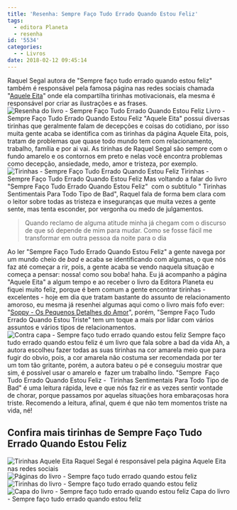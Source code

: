 ```yaml
---
title: 'Resenha: Sempre Faço Tudo Errado Quando Estou Feliz'
tags:
  - editora Planeta
  - resenha
id: '5534'
categories:
  - - Livros
date: 2018-02-12 09:45:14
---
```


Raquel Segal autora de "Sempre faço tudo errado quando estou feliz" também é responsável pela famosa página nas redes sociais chamada "[Aquele Eita](https://www.facebook.com/AqueleEita/)" onde ela compartilha tirinhas motivacionais, ela mesma é responsável por criar as ilustrações e as frases. ![Resenha do livro - Sempre Faço Tudo Errado Quando Estou Feliz](http://natalia.blog.br/wp-content/uploads/2018/02/resenha-livro-sempre-faço-tudo-errado-quando-estou-feliz.jpg) Livro - Sempre Faço Tudo Errado Quando Estou Feliz "Aquele Eita" possui diversas tirinhas que geralmente falam de decepções e coisas do cotidiano, por isso muita gente acaba se identifica com as tirinhas da página Aquele Eita, pois, tratam de problemas que quase todo mundo tem com relacionamento, trabalho, família e por ai vai. As tirinhas de Raquel Segal são sempre com o fundo amarelo e os contornos em preto e nelas você encontra problemas como decepção, ansiedade, medo, amor e tristeza, por exemplo. ![Tirinhas - Sempre Faço Tudo Errado Quando Estou Feliz](http://natalia.blog.br/wp-content/uploads/2018/02/trinhas-sempre-faço-tudo-errado-quando-estou-feliz.jpg) Tirinhas - Sempre Faço Tudo Errado Quando Estou Feliz Mas voltando a falar do livro "Sempre Faço Tudo Errado Quando Estou Feliz"  com o subtitulo " Tirinhas Sentimentais Para Todo Tipo de Bad", Raquel fala de forma bem clara com o leitor sobre todas as tristeza e inseguranças que muita vezes a gente sente, mas tenta esconder, por vergonha ou medo de julgamentos.

> Quando reclamo de alguma atitude minha já chegam com o discurso de que só depende de mim para mudar. Como se fosse fácil me transformar em outra pessoa da noite para o dia

Ao ler "Sempre Faço Tudo Errado Quando Estou Feliz" a gente navega por um mundo cheio de _bad_ e acaba se identificando com algumas, o que nós faz até começar a rir, pois, a gente acaba se vendo naquela situação e começa a pensar: nossa! como sou boba! haha. Eu já acompanho a página "Aquele Eita" a algum tempo e ao receber o livro da Editora Planeta eu fiquei muito feliz, porque é bem comum a gente encontrar tirinhas -excelentes - hoje em dia que tratam bastante do assunto de relacionamento amoroso, eu mesma já resenhei algumas aqui como o livro mais fofo ever: "[Soppy - Os Pequenos Detalhes do Amor](http://natalia.blog.br/resenha-soppy-os-pequenos-detalhes-do-amor/)", porém, "Sempre Faço Tudo Errado Quando Estou Triste" tem um toque a mais por lidar com vários assuntos e vários tipos de relacionamentos. ![Contra capa - Sempre faço tudo errado quando estou feliz](http://natalia.blog.br/wp-content/uploads/2018/02/contra-capa-sempre-faço-tudo-errado-quando-estou-feliz.jpg) Sempre faço tudo errado quando estou feliz é um livro que fala sobre a bad da vida Ah, a autora escolheu fazer todas as suas tirinhas na cor amarela meio que para fugir do obvio, pois, a cor amarela não costuma ser recomendada por ter um tom tão gritante, porém, a autora bateu o pé e conseguiu mostrar que sim, é possível usar o amarelo e  fazer um trabalho lindo. "Sempre  Faço Tudo Errado Quando Estou Feliz -  Tirinhas Sentimentais Para Todo Tipo de Bad" é uma leitura rápida, leve e que nós faz rir e as vezes sentir vontade de chorar, porque passamos por aquelas situações hora embaraçosas hora triste. Recomendo a leitura, afinal, quem é que não tem momentos triste na vida, né!

## Confira mais tirinhas de Sempre Faço Tudo Errado Quando Estou Feliz

![Tirinhas Aquele Eita](http://natalia.blog.br/wp-content/uploads/2018/02/aquele-eita-tirinhas.jpg) Raquel Segal é responsável pela página Aquele Eita nas redes sociais ![Páginas do livro - Sempre faço tudo errado quando estou feliz](http://natalia.blog.br/wp-content/uploads/2018/02/páginas-livro-sempre-faço-tudo-errado-quando-estou-feliz.jpg) ![Tirinhas do livro - Sempre faço tudo errado quando estou feliz](http://natalia.blog.br/wp-content/uploads/2018/02/sempre-faço-tudo-errado-quando-estou-feliz-resumo.jpg) ![Capa do livro - Sempre faço tudo errado quando estou feliz](http://natalia.blog.br/wp-content/uploads/2018/02/capa-sempre-faço-tudo-errado-quando-estou-feliz.jpg) Capa do livro - Sempre faço tudo errado quando estou feliz